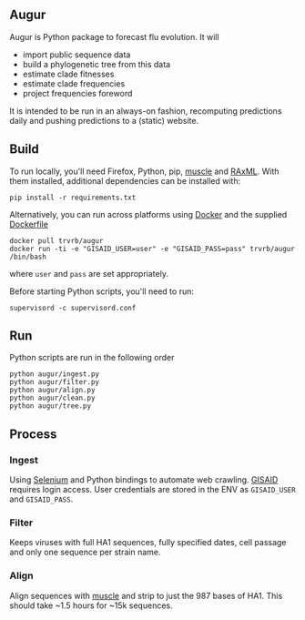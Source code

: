 ## Augur

Augur is Python package to forecast flu evolution.  It will

* import public sequence data
* build a phylogenetic tree from this data
* estimate clade fitnesses
* estimate clade frequencies
* project frequencies foreword

It is intended to be run in an always-on fashion, recomputing predictions daily and pushing predictions to a (static) website.

## Build

To run locally, you'll need Firefox, Python, pip, [muscle](http://www.drive5.com/muscle/) and [RAxML](http://sco.h-its.org/exelixis/web/software/raxml/).  With them installed, additional dependencies can be installed with:

	pip install -r requirements.txt
	
Alternatively, you can run across platforms using [Docker](https://www.docker.com/) and the supplied [Dockerfile](Dockerfile)

	docker pull trvrb/augur
	docker run -ti -e "GISAID_USER=user" -e "GISAID_PASS=pass" trvrb/augur /bin/bash

where `user` and `pass` are set appropriately.

Before starting Python scripts, you'll need to run:

	supervisord -c supervisord.conf

## Run

Python scripts are run in the following order

	python augur/ingest.py
	python augur/filter.py
	python augur/align.py	
	python augur/clean.py
	python augur/tree.py			

## Process

### Ingest

Using [Selenium](https://github.com/SeleniumHQ/selenium) and Python bindings to automate web crawling. [GISAID](http://platform.gisaid.org/epi3/) requires login access.  User credentials are stored in the ENV as `GISAID_USER` and `GISAID_PASS`.

### Filter

Keeps viruses with full HA1 sequences, fully specified dates, cell passage and only one sequence per strain name.

### Align

Align sequences with [muscle](http://www.drive5.com/muscle/) and strip to just the 987 bases of HA1.  This should take ~1.5 hours for ~15k sequences.
